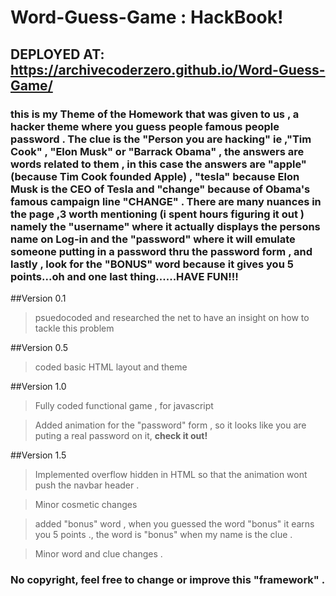 # Word-Guess-Game : HackBook!

## DEPLOYED AT: https://archivecoderzero.github.io/Word-Guess-Game/

### this is my Theme of the Homework that was given to us , a hacker theme where you guess people famous people password . The clue is the "Person you are hacking" ie ,"Tim Cook" , "Elon Musk" or "Barrack Obama" , the answers are words related to them , in this case the answers are "apple" (because Tim Cook founded Apple) , "tesla" because Elon Musk is the CEO of Tesla and "change" because of Obama's famous campaign line "CHANGE" . There are many nuances in the page ,3 worth mentioning (i spent hours figuring it out ) namely the "username" where it actually displays the persons name on Log-in and the "password" where it will emulate someone putting in a password thru the password form , and lastly , look for the "BONUS" word because it gives you 5 points...oh and one last thing......HAVE FUN!!!

##Version 0.1
>psuedocoded and researched the net to have an insight on how to tackle this problem 


##Version 0.5
>coded basic HTML layout and theme


##Version 1.0
>Fully coded functional game , for javascript

>Added animation for the "password" form , so it looks like you are puting a real password on it, **check it out!**

##Version 1.5
>Implemented overflow hidden in HTML so that the animation wont push the navbar header . 

>Minor cosmetic changes 

>added "bonus" word , when you guessed the word "bonus" it earns you 5 points ., the word is "bonus" when my name is the clue .
 
>Minor word and clue changes .

### No copyright, feel free to change or improve this "framework" .







